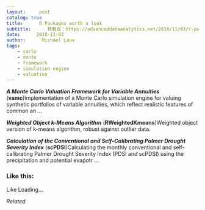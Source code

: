 ```yaml
---
layout:     post
catalog: true
title:      R Packages worth a look
subtitle:      转载自：https://advanceddataanalytics.net/2018/11/03/r-packages-worth-a-look-1322/
date:      2018-11-03
author:      Michael Laux
tags:
    - carlo
    - monte
    - framework
    - simulation engine
    - valuation
---
```


***A Monte Carlo Valuation Framework for Variable Annuities*** (**vamc**)Implementation of a Monte Carlo simulation engine for valuing synthetic portfolios of variable annuities, which reflect realistic features of common an …

***Weighted Object k-Means Algorithm*** (**RWeightedKmeans**)Weighted object version of k-means algorithm, robust against outlier data.

***Calculation of the Conventional and Self-Calibrating Palmer Drought Severity Index*** (**scPDSI**)Calculating the monthly conventional and self-calibrating Palmer Drought Severity Index (PDSI and scPDSI) using the precipitation and potential evapotr …





### Like this:

Like Loading...


*Related*

